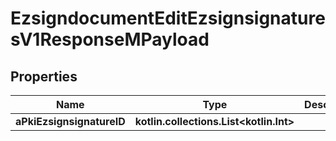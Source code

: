 
# EzsigndocumentEditEzsignsignaturesV1ResponseMPayload

## Properties
Name | Type | Description | Notes
------------ | ------------- | ------------- | -------------
**aPkiEzsignsignatureID** | **kotlin.collections.List&lt;kotlin.Int&gt;** |  | 



